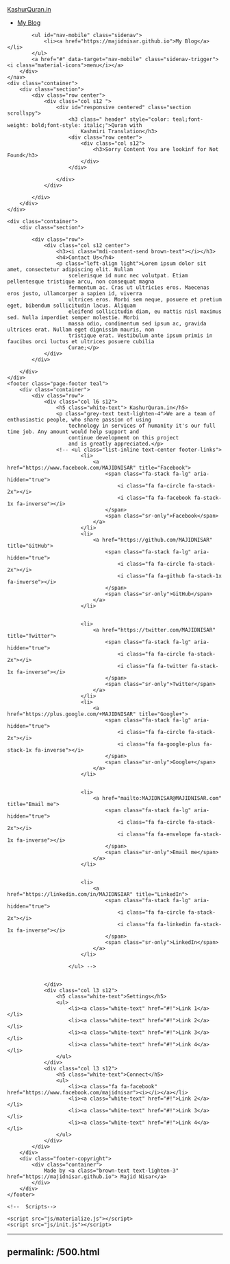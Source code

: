 <!DOCTYPE html>
<html lang="en">

<head>
    <meta charset="UTF-8">
    <meta name="viewport" content="width=device-width, initial-scale=1.0">
    <title>500: Something Went Wrong Internal Server!</title>
    <!-- CSS  -->
    <link href="https://fonts.googleapis.com/icon?family=Material+Icons" rel="stylesheet">
    <link href="css/materialize.css" type="text/css" rel="stylesheet" media="screen,projection" />
    <link href="css/style.css" type="text/css" rel="stylesheet" media="screen,projection" />
</head>

<body>
    <nav class="white" role="navigation">
        <div class="nav-wrapper container">
            <a id="logo-container" href="#" class="brand-logo"> KashurQuran.in</a>
            <ul class="right hide-on-med-and-down">
                <li><a href="https://majidnisar.github.io">My Blog</a></li>
            </ul>

            <ul id="nav-mobile" class="sidenav">
                <li><a href="https://majidnisar.github.io">My Blog</a></li>
            </ul>
            <a href="#" data-target="nav-mobile" class="sidenav-trigger"><i class="material-icons">menu</i></a>
        </div>
    </nav>
    <div class="container">
        <div class="section">
            <div class="row center">
                <div class="col s12 ">
                    <div id="responsive centered" class="section scrollspy">
                        <h3 class=" header" style="color: teal;font-weight: bold;font-style: italic;">Quran with
                            Kashmiri Translation</h3>
                        <div class="row center">
                            <div class="col s12">
                                <h3>Sorry Content You are lookinf for Not Found</h3>
                            </div>
                        </div>

                    </div>
                </div>

            </div>
        </div>
    </div>

    <div class="container">
        <div class="section">

            <div class="row">
                <div class="col s12 center">
                    <h3><i class="mdi-content-send brown-text"></i></h3>
                    <h4>Contact Us</h4>
                    <p class="left-align light">Lorem ipsum dolor sit amet, consectetur adipiscing elit. Nullam
                        scelerisque id nunc nec volutpat. Etiam pellentesque tristique arcu, non consequat magna
                        fermentum ac. Cras ut ultricies eros. Maecenas eros justo, ullamcorper a sapien id, viverra
                        ultrices eros. Morbi sem neque, posuere et pretium eget, bibendum sollicitudin lacus. Aliquam
                        eleifend sollicitudin diam, eu mattis nisl maximus sed. Nulla imperdiet semper molestie. Morbi
                        massa odio, condimentum sed ipsum ac, gravida ultrices erat. Nullam eget dignissim mauris, non
                        tristique erat. Vestibulum ante ipsum primis in faucibus orci luctus et ultrices posuere cubilia
                        Curae;</p>
                </div>
            </div>

        </div>
    </div>
    <footer class="page-footer teal">
        <div class="container">
            <div class="row">
                <div class="col l6 s12">
                    <h5 class="white-text"> KashurQuran.in</h5>
                    <p class="grey-text text-lighten-4">We are a team of enthusiastic people, who share passion of using
                        technology in services of humanity it's our full time job. Any amount would help support and
                        continue development on this project
                        and is greatly appreciated.</p>
                    <!-- <ul class="list-inline text-center footer-links">
                            <li>
                                <a href="https://www.facebook.com/MAJIDNISAR" title="Facebook">
                                    <span class="fa-stack fa-lg" aria-hidden="true">
                                        <i class="fa fa-circle fa-stack-2x"></i>
                                        <i class="fa fa-facebook fa-stack-1x fa-inverse"></i>
                                    </span>
                                    <span class="sr-only">Facebook</span>
                                </a>
                            </li>
                            <li>
                                <a href="https://github.com/MAJIDNISAR" title="GitHub">
                                    <span class="fa-stack fa-lg" aria-hidden="true">
                                        <i class="fa fa-circle fa-stack-2x"></i>
                                        <i class="fa fa-github fa-stack-1x fa-inverse"></i>
                                    </span>
                                    <span class="sr-only">GitHub</span>
                                </a>
                            </li>
    
    
                            <li>
                                <a href="https://twitter.com/MAJIDNISAR" title="Twitter">
                                    <span class="fa-stack fa-lg" aria-hidden="true">
                                        <i class="fa fa-circle fa-stack-2x"></i>
                                        <i class="fa fa-twitter fa-stack-1x fa-inverse"></i>
                                    </span>
                                    <span class="sr-only">Twitter</span>
                                </a>
                            </li>
                            <li>
                                <a href="https://plus.google.com/+MAJIDNISAR" title="Google+">
                                    <span class="fa-stack fa-lg" aria-hidden="true">
                                        <i class="fa fa-circle fa-stack-2x"></i>
                                        <i class="fa fa-google-plus fa-stack-1x fa-inverse"></i>
                                    </span>
                                    <span class="sr-only">Google+</span>
                                </a>
                            </li>
    
    
                            <li>
                                <a href="mailto:MAJIDNISAR@MAJIDNISAR.com" title="Email me">
                                    <span class="fa-stack fa-lg" aria-hidden="true">
                                        <i class="fa fa-circle fa-stack-2x"></i>
                                        <i class="fa fa-envelope fa-stack-1x fa-inverse"></i>
                                    </span>
                                    <span class="sr-only">Email me</span>
                                </a>
                            </li>
    
    
                            <li>
                                <a href="https://linkedin.com/in/MAJIDNSIAR" title="LinkedIn">
                                    <span class="fa-stack fa-lg" aria-hidden="true">
                                        <i class="fa fa-circle fa-stack-2x"></i>
                                        <i class="fa fa-linkedin fa-stack-1x fa-inverse"></i>
                                    </span>
                                    <span class="sr-only">LinkedIn</span>
                                </a>
                            </li>
    
                        </ul> -->


                </div>
                <div class="col l3 s12">
                    <h5 class="white-text">Settings</h5>
                    <ul>
                        <li><a class="white-text" href="#!">Link 1</a></li>
                        <li><a class="white-text" href="#!">Link 2</a></li>
                        <li><a class="white-text" href="#!">Link 3</a></li>
                        <li><a class="white-text" href="#!">Link 4</a></li>
                    </ul>
                </div>
                <div class="col l3 s12">
                    <h5 class="white-text">Connect</h5>
                    <ul>
                        <li><a class="fa fa-facebook" href="https://www.facebook.com/majidnisar"><i></i></a></li>
                        <li><a class="white-text" href="#!">Link 2</a></li>
                        <li><a class="white-text" href="#!">Link 3</a></li>
                        <li><a class="white-text" href="#!">Link 4</a></li>
                    </ul>
                </div>
            </div>
        </div>
        <div class="footer-copyright">
            <div class="container">
                Made by <a class="brown-text text-lighten-3" href="https://majidnisar.github.io"> Majid Nisar</a>
            </div>
        </div>
    </footer>

    <!--  Scripts-->

    <script src="js/materialize.js"></script>
    <script src="js/init.js"></script>
</body>

</html>

---
permalink: /500.html
---